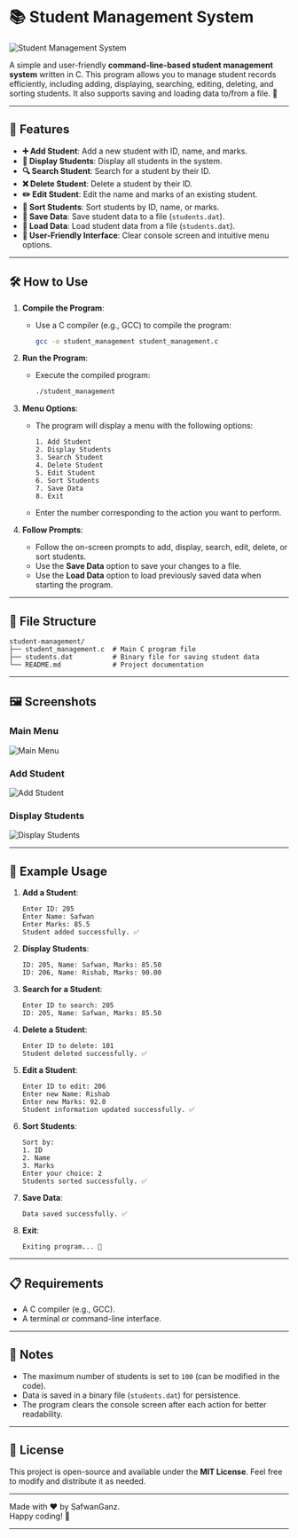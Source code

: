 
# 📚 Student Management System

![Student Management System](https://i.ibb.co/My7TnYLx/download.png)  

A simple and user-friendly **command-line-based student management system** written in C. This program allows you to manage student records efficiently, including adding, displaying, searching, editing, deleting, and sorting students. It also supports saving and loading data to/from a file. 🚀

---

## 🌟 Features

- **➕ Add Student**: Add a new student with ID, name, and marks.
- **📄 Display Students**: Display all students in the system.
- **🔍 Search Student**: Search for a student by their ID.
- **❌ Delete Student**: Delete a student by their ID.
- **✏️ Edit Student**: Edit the name and marks of an existing student.
- **🔢 Sort Students**: Sort students by ID, name, or marks.
- **💾 Save Data**: Save student data to a file (`students.dat`).
- **📂 Load Data**: Load student data from a file (`students.dat`).
- **🎨 User-Friendly Interface**: Clear console screen and intuitive menu options.

---

## 🛠️ How to Use

1. **Compile the Program**:
   - Use a C compiler (e.g., GCC) to compile the program:
     ```bash
     gcc -o student_management student_management.c
     ```

2. **Run the Program**:
   - Execute the compiled program:
     ```bash
     ./student_management
     ```

3. **Menu Options**:
   - The program will display a menu with the following options:
     ```
     1. Add Student
     2. Display Students
     3. Search Student
     4. Delete Student
     5. Edit Student
     6. Sort Students
     7. Save Data
     8. Exit
     ```
   - Enter the number corresponding to the action you want to perform.

4. **Follow Prompts**:
   - Follow the on-screen prompts to add, display, search, edit, delete, or sort students.
   - Use the **Save Data** option to save your changes to a file.
   - Use the **Load Data** option to load previously saved data when starting the program.

---

## 📂 File Structure

```
student-management/
├── student_management.c  # Main C program file
├── students.dat          # Binary file for saving student data
└── README.md             # Project documentation
```

---

## 🖼️ Screenshots

### Main Menu
![Main Menu](https://i.ibb.co/7tNXcmwM/Screenshot-2025-02-16-023507.png)  


### Add Student
![Add Student](https://i.ibb.co/1YGY6vCr/Screenshot-2025-02-16-024100.png)  


### Display Students
![Display Students](https://i.ibb.co/KHS9wmQ/Screenshot-2025-02-16-024141.png)  


---

## 🚀 Example Usage

1. **Add a Student**:
   ```
   Enter ID: 205
   Enter Name: Safwan
   Enter Marks: 85.5
   Student added successfully. ✅
   ```

2. **Display Students**:
   ```
   ID: 205, Name: Safwan, Marks: 85.50
   ID: 206, Name: Rishab, Marks: 90.00
   ```

3. **Search for a Student**:
   ```
   Enter ID to search: 205
   ID: 205, Name: Safwan, Marks: 85.50
   ```

4. **Delete a Student**:
   ```
   Enter ID to delete: 101
   Student deleted successfully. ✅
   ```

5. **Edit a Student**:
   ```
   Enter ID to edit: 206
   Enter new Name: Rishab
   Enter new Marks: 92.0
   Student information updated successfully. ✅
   ```

6. **Sort Students**:
   ```
   Sort by:
   1. ID
   2. Name
   3. Marks
   Enter your choice: 2
   Students sorted successfully. ✅
   ```

7. **Save Data**:
   ```
   Data saved successfully. ✅
   ```

8. **Exit**:
   ```
   Exiting program... 👋
   ```

---

## 📋 Requirements

- A C compiler (e.g., GCC).
- A terminal or command-line interface.

---

## 📝 Notes

- The maximum number of students is set to `100` (can be modified in the code).
- Data is saved in a binary file (`students.dat`) for persistence.
- The program clears the console screen after each action for better readability.

---

## 📜 License

This project is open-source and available under the **MIT License**. Feel free to modify and distribute it as needed.  

---

Made with ❤️ by SafwanGanz.  
Happy coding! 🚀


---
